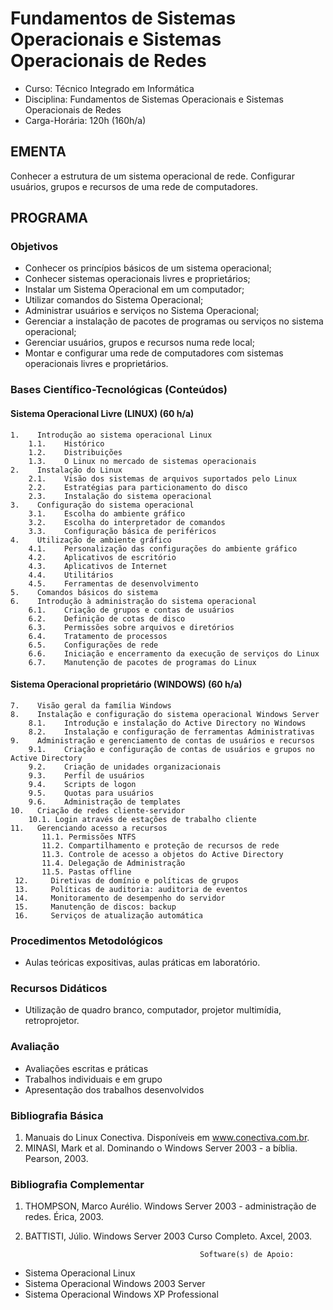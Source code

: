 # Fundamentos de Sistemas Operacionais e Sistemas Operacionais de Redes

* Curso: Técnico Integrado em Informática
* Disciplina: Fundamentos de Sistemas Operacionais e Sistemas Operacionais de Redes
* Carga-Horária: 120h (160h/a)

## EMENTA

Conhecer a estrutura de um sistema operacional de rede. Configurar usuários, grupos e recursos de uma rede de
computadores.
## PROGRAMA
### Objetivos

* Conhecer os princípios básicos de um sistema operacional;
* Conhecer sistemas operacionais livres e proprietários;
* Instalar um Sistema Operacional em um computador;
* Utilizar comandos do Sistema Operacional;
* Administrar usuários e serviços no Sistema Operacional;
* Gerenciar a instalação de pacotes de programas ou serviços no sistema operacional;
* Gerenciar usuários, grupos e recursos numa rede local;
* Montar e configurar uma rede de computadores com sistemas operacionais livres e proprietários.

### Bases Científico-Tecnológicas (Conteúdos)

#### Sistema Operacional Livre (LINUX) (60 h/a)
    1.    Introdução ao sistema operacional Linux
        1.1.    Histórico
        1.2.    Distribuições
        1.3.    O Linux no mercado de sistemas operacionais
    2.    Instalação do Linux
        2.1.    Visão dos sistemas de arquivos suportados pelo Linux
        2.2.    Estratégias para particionamento do disco
        2.3.    Instalação do sistema operacional
    3.    Configuração do sistema operacional
        3.1.    Escolha do ambiente gráfico
        3.2.    Escolha do interpretador de comandos
        3.3.    Configuração básica de periféricos
    4.    Utilização de ambiente gráfico
        4.1.    Personalização das configurações do ambiente gráfico
        4.2.    Aplicativos de escritório
        4.3.    Aplicativos de Internet
        4.4.    Utilitários
        4.5.    Ferramentas de desenvolvimento
    5.    Comandos básicos do sistema
    6.    Introdução à administração do sistema operacional
        6.1.    Criação de grupos e contas de usuários
        6.2.    Definição de cotas de disco
        6.3.    Permissões sobre arquivos e diretórios
        6.4.    Tratamento de processos
        6.5.    Configurações de rede
        6.6.    Iniciação e encerramento da execução de serviços do Linux
        6.7.    Manutenção de pacotes de programas do Linux

#### Sistema Operacional proprietário (WINDOWS) (60 h/a)
    7.    Visão geral da família Windows
    8.    Instalação e configuração do sistema operacional Windows Server
        8.1.    Introdução e instalação do Active Directory no Windows
        8.2.    Instalação e configuração de ferramentas Administrativas
    9.    Administração e gerenciamento de contas de usuários e recursos
        9.1.    Criação e configuração de contas de usuários e grupos no Active Directory
        9.2.    Criação de unidades organizacionais
        9.3.    Perfil de usuários
        9.4.    Scripts de logon
        9.5.    Quotas para usuários
        9.6.    Administração de templates
    10.   Criação de redes cliente-servidor
        10.1. Login através de estações de trabalho cliente
    11.   Gerenciando acesso a recursos
           11.1. Permissões NTFS
           11.2. Compartilhamento e proteção de recursos de rede
           11.3. Controle de acesso a objetos do Active Directory
           11.4. Delegação de Administração
           11.5. Pastas offline
     12.     Diretivas de domínio e políticas de grupos
     13.     Políticas de auditoria: auditoria de eventos
     14.     Monitoramento de desempenho do servidor
     15.     Manutenção de discos: backup
     16.     Serviços de atualização automática

### Procedimentos Metodológicos

*    Aulas teóricas expositivas, aulas práticas em laboratório.

### Recursos Didáticos

*    Utilização de quadro branco, computador, projetor multimídia, retroprojetor.

### Avaliação

*    Avaliações escritas e práticas
*    Trabalhos individuais e em grupo
*    Apresentação dos trabalhos desenvolvidos

### Bibliografia Básica

1.   Manuais do Linux Conectiva. Disponíveis em www.conectiva.com.br.
2.   MINASI, Mark et al. Dominando o Windows Server 2003 - a bíblia. Pearson, 2003.

### Bibliografia Complementar

1.   THOMPSON, Marco Aurélio. Windows Server 2003 - administração de redes. Érica, 2003.
2.   BATTISTI, Júlio. Windows Server 2003 Curso Completo. Axcel, 2003.

                                                Software(s) de Apoio:

*    Sistema Operacional Linux
*    Sistema Operacional Windows 2003 Server
*    Sistema Operacional Windows XP Professional

